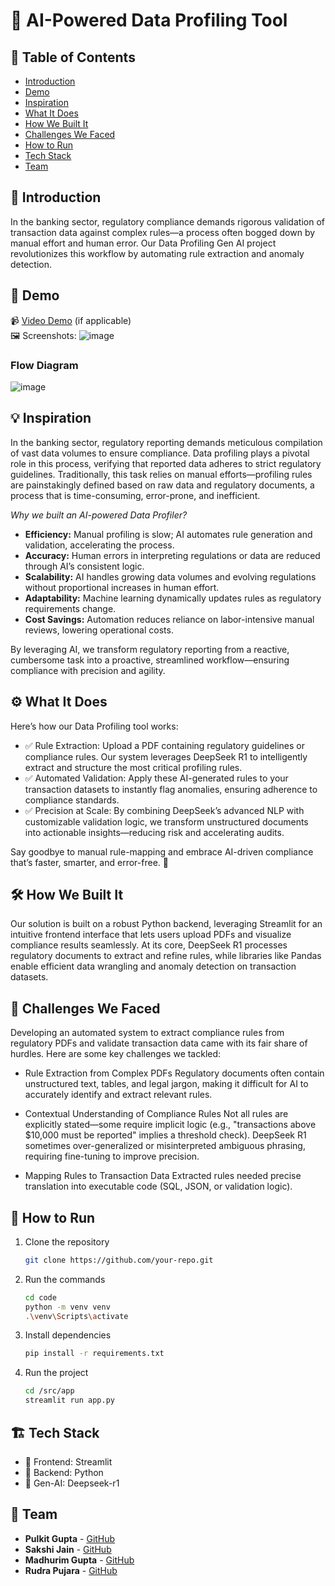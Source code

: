 # 🚀 AI-Powered Data Profiling Tool

## 📌 Table of Contents
- [Introduction](#introduction)
- [Demo](#demo)
- [Inspiration](#inspiration)
- [What It Does](#what-it-does)
- [How We Built It](#how-we-built-it)
- [Challenges We Faced](#challenges-we-faced)
- [How to Run](#how-to-run)
- [Tech Stack](#tech-stack)
- [Team](#team)


## 🎯 Introduction <a name="introduction"></a>
In the banking sector, regulatory compliance demands rigorous validation of transaction data against complex rules—a process often bogged down by manual effort and human error. Our Data Profiling Gen AI project revolutionizes this workflow by automating rule extraction and anomaly detection.

## 🎥 Demo <a name="demo"></a>  
📹 [Video Demo](#) (if applicable)  
🖼️ Screenshots:
![image](https://github.com/user-attachments/assets/69420d46-f6c1-453f-bbb8-428b95f16401)


### Flow Diagram
![image](https://github.com/user-attachments/assets/4ff815e6-935a-46c0-bf93-c5738050b003)


## 💡 Inspiration <a name="inspiration"></a>
In the banking sector, regulatory reporting demands meticulous compilation of vast data volumes to ensure compliance. Data profiling plays a pivotal role in this process, verifying that reported data adheres to strict regulatory guidelines. Traditionally, this task relies on manual efforts—profiling rules are painstakingly defined based on raw data and regulatory documents, a process that is time-consuming, error-prone, and inefficient.

_Why we built an AI-powered Data Profiler?_

- **Efficiency:** Manual profiling is slow; AI automates rule generation and validation, accelerating the process.
- **Accuracy:** Human errors in interpreting regulations or data are reduced through AI’s consistent logic.
- **Scalability:** AI handles growing data volumes and evolving regulations without proportional increases in human effort.
- **Adaptability:** Machine learning dynamically updates rules as regulatory requirements change.
- **Cost Savings:** Automation reduces reliance on labor-intensive manual reviews, lowering operational costs.

By leveraging AI, we transform regulatory reporting from a reactive, cumbersome task into a proactive, streamlined workflow—ensuring compliance with precision and agility.

## ⚙️ What It Does <a name="what-it-does"></a>
Here’s how our Data Profiling tool works:

- ✅ Rule Extraction: Upload a PDF containing regulatory guidelines or compliance rules. Our system leverages DeepSeek R1 to intelligently extract and structure the most critical profiling rules.
- ✅ Automated Validation: Apply these AI-generated rules to your transaction datasets to instantly flag anomalies, ensuring adherence to compliance standards.
- ✅ Precision at Scale: By combining DeepSeek’s advanced NLP with customizable validation logic, we transform unstructured documents into actionable insights—reducing risk and accelerating audits.

Say goodbye to manual rule-mapping and embrace AI-driven compliance that’s faster, smarter, and error-free. 🚀

## 🛠️ How We Built It <a name="how-we-built-it"></a>
Our solution is built on a robust Python backend, leveraging Streamlit for an intuitive frontend interface that lets users upload PDFs and visualize compliance results seamlessly. At its core, DeepSeek R1 processes regulatory documents to extract and refine rules, while libraries like Pandas enable efficient data wrangling and anomaly detection on transaction datasets.

## 🚧 Challenges We Faced <a name="challenges-we-faced"></a>
Developing an automated system to extract compliance rules from regulatory PDFs and validate transaction data came with its fair share of hurdles. Here are some key challenges we tackled:

- Rule Extraction from Complex PDFs
Regulatory documents often contain unstructured text, tables, and legal jargon, making it difficult for AI to accurately identify and extract relevant rules.

- Contextual Understanding of Compliance Rules
Not all rules are explicitly stated—some require implicit logic (e.g., "transactions above $10,000 must be reported" implies a threshold check). DeepSeek R1 sometimes over-generalized or misinterpreted ambiguous phrasing, requiring fine-tuning to improve precision.

- Mapping Rules to Transaction Data
Extracted rules needed precise translation into executable code (SQL, JSON, or validation logic).

## 🏃 How to Run <a name="how-to-run"></a>
1. Clone the repository  
   ```sh
   git clone https://github.com/your-repo.git
   ```
2. Run the commands
   ```sh
   cd code
   python -m venv venv
   .\venv\Scripts\activate
   ```
3. Install dependencies  
   ```sh
   pip install -r requirements.txt
   ```
3. Run the project  
   ```sh
   cd /src/app
   streamlit run app.py
   ```

## 🏗️ Tech Stack <a name="tech-stack"></a>
- 🔹 Frontend: Streamlit
- 🔹 Backend: Python
- 🔹 Gen-AI: Deepseek-r1

## 👥 Team <a name="team"></a>
- **Pulkit Gupta** - [GitHub](#)
- **Sakshi Jain** - [GitHub](#)
- **Madhurim Gupta** - [GitHub](#)
- **Rudra Pujara** - [GitHub](#) 
